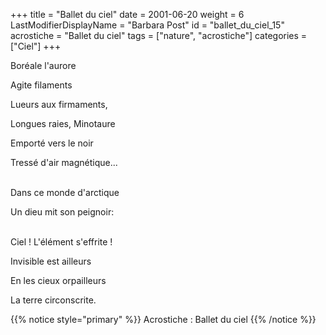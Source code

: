 +++
title = "Ballet du ciel"
date = 2001-06-20
weight = 6
LastModifierDisplayName = "Barbara Post"
id = "ballet_du_ciel_15"
acrostiche = "Ballet du ciel"
tags = ["nature", "acrostiche"]
categories = ["Ciel"]
+++

Boréale l'aurore

Agite filaments

Lueurs aux firmaments,

Longues raies, Minotaure

Emporté vers le noir

Tressé d'air magnétique...

 \
Dans ce monde d'arctique

Un dieu mit son peignoir:

 \
Ciel ! L'élément s'effrite !

Invisible est ailleurs

En les cieux orpailleurs

La terre circonscrite.

{{% notice style="primary" %}}
Acrostiche : Ballet du ciel
{{% /notice %}}
